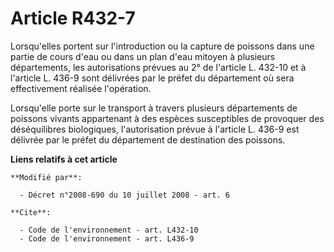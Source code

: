 # Article R432-7

Lorsqu'elles portent sur l'introduction ou la capture de poissons dans une partie de cours d'eau ou dans un plan d'eau
mitoyen à plusieurs départements, les autorisations prévues au 2° de l'article L. 432-10 et à l'article L. 436-9 sont
délivrées par le préfet du département où sera effectivement réalisée l'opération. 

Lorsqu'elle porte sur le transport à travers plusieurs départements de poissons vivants appartenant à des espèces
susceptibles de provoquer des déséquilibres biologiques, l'autorisation prévue à l'article L. 436-9 est délivrée par le
préfet du département de destination des poissons.

**Liens relatifs à cet article**

	**Modifié par**:

	  - Décret n°2008-690 du 10 juillet 2008 - art. 6

	**Cite**:

	  - Code de l'environnement - art. L432-10
	  - Code de l'environnement - art. L436-9
